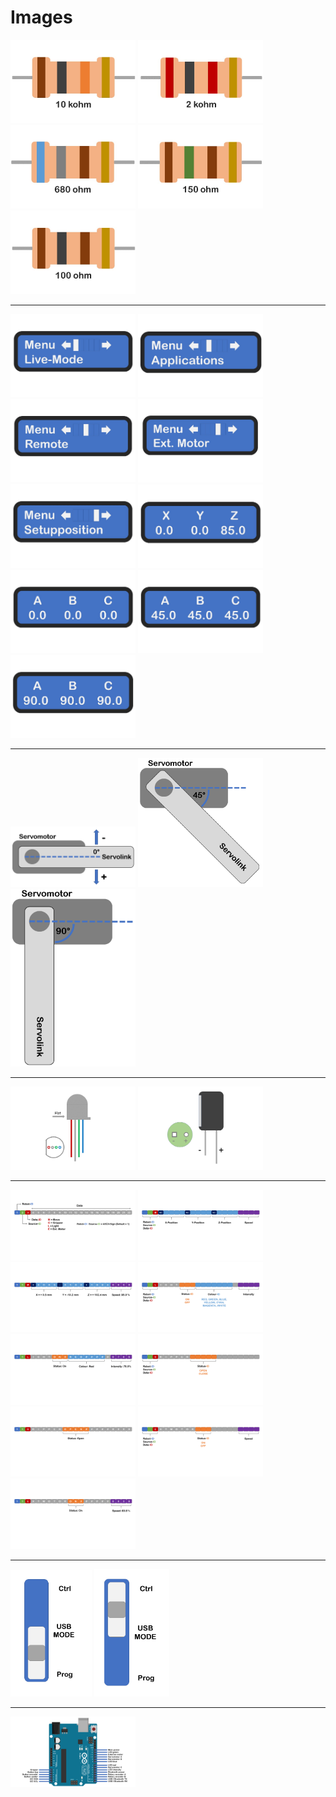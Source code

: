 # Images
[<img src="https://github.com/deltarobotone/image_database/blob/master/drawings/drawings%20(1).PNG" width="200">](https://raw.githubusercontent.com/deltarobotone/image_database/master/drawings/drawings%20(1).PNG)
[<img src="https://github.com/deltarobotone/image_database/blob/master/drawings/drawings%20(2).PNG" width="200">](https://raw.githubusercontent.com/deltarobotone/image_database/master/drawings/drawings%20(2).PNG)
[<img src="https://github.com/deltarobotone/image_database/blob/master/drawings/drawings%20(3).PNG" width="200">](https://raw.githubusercontent.com/deltarobotone/image_database/master/drawings/drawings%20(3).PNG)
[<img src="https://github.com/deltarobotone/image_database/blob/master/drawings/drawings%20(4).PNG" width="200">](https://raw.githubusercontent.com/deltarobotone/image_database/master/drawings/drawings%20(4).PNG)
[<img src="https://github.com/deltarobotone/image_database/blob/master/drawings/drawings%20(5).PNG" width="200">](https://raw.githubusercontent.com/deltarobotone/image_database/master/drawings/drawings%20(5).PNG)
***
[<img src="https://github.com/deltarobotone/image_database/blob/master/drawings/drawings%20(6).PNG" width="200">](https://raw.githubusercontent.com/deltarobotone/image_database/master/drawings/drawings%20(6).PNG)
[<img src="https://github.com/deltarobotone/image_database/blob/master/drawings/drawings%20(7).PNG" width="200">](https://raw.githubusercontent.com/deltarobotone/image_database/master/drawings/drawings%20(7).PNG)
[<img src="https://github.com/deltarobotone/image_database/blob/master/drawings/drawings%20(8).PNG" width="200">](https://raw.githubusercontent.com/deltarobotone/image_database/master/drawings/drawings%20(8).PNG)
[<img src="https://github.com/deltarobotone/image_database/blob/master/drawings/drawings%20(9).PNG" width="200">](https://raw.githubusercontent.com/deltarobotone/image_database/master/drawings/drawings%20(9).PNG)
[<img src="https://github.com/deltarobotone/image_database/blob/master/drawings/drawings%20(10).PNG" width="200">](https://raw.githubusercontent.com/deltarobotone/image_database/master/drawings/drawings%20(10).PNG)
[<img src="https://github.com/deltarobotone/image_database/blob/master/drawings/drawings%20(11).PNG" width="200">](https://raw.githubusercontent.com/deltarobotone/image_database/master/drawings/drawings%20(11).PNG)
[<img src="https://github.com/deltarobotone/image_database/blob/master/drawings/drawings%20(12).PNG" width="200">](https://raw.githubusercontent.com/deltarobotone/image_database/master/drawings/drawings%20(12).PNG)
[<img src="https://github.com/deltarobotone/image_database/blob/master/drawings/drawings%20(13).PNG" width="200">](https://raw.githubusercontent.com/deltarobotone/image_database/master/drawings/drawings%20(13).PNG)
[<img src="https://github.com/deltarobotone/image_database/blob/master/drawings/drawings%20(14).PNG" width="200">](https://raw.githubusercontent.com/deltarobotone/image_database/master/drawings/drawings%20(14).PNG)
***
[<img src="https://github.com/deltarobotone/image_database/blob/master/drawings/drawings%20(15).PNG" width="200">](https://raw.githubusercontent.com/deltarobotone/image_database/master/drawings/drawings%20(15).PNG)
[<img src="https://github.com/deltarobotone/image_database/blob/master/drawings/drawings%20(16).PNG" width="200">](https://raw.githubusercontent.com/deltarobotone/image_database/master/drawings/drawings%20(16).PNG)
[<img src="https://github.com/deltarobotone/image_database/blob/master/drawings/drawings%20(17).PNG" width="200">](https://raw.githubusercontent.com/deltarobotone/image_database/master/drawings/drawings%20(17).PNG)
***
[<img src="https://github.com/deltarobotone/image_database/blob/master/drawings/drawings%20(29).PNG" width="200">](https://raw.githubusercontent.com/deltarobotone/image_database/master/drawings/drawings%20(29).PNG)
[<img src="https://github.com/deltarobotone/image_database/blob/master/drawings/drawings%20(30).PNG" width="200">](https://raw.githubusercontent.com/deltarobotone/image_database/master/drawings/drawings%20(30).PNG)
***
[<img src="https://github.com/deltarobotone/image_database/blob/master/drawings/drawings%20(20).PNG" width="200">](https://raw.githubusercontent.com/deltarobotone/image_database/master/drawings/drawings%20(20).PNG)
[<img src="https://github.com/deltarobotone/image_database/blob/master/drawings/drawings%20(21).PNG" width="200">](https://raw.githubusercontent.com/deltarobotone/image_database/master/drawings/drawings%20(21).PNG)
[<img src="https://github.com/deltarobotone/image_database/blob/master/drawings/drawings%20(22).PNG" width="200">](https://raw.githubusercontent.com/deltarobotone/image_database/master/drawings/drawings%20(22).PNG)
[<img src="https://github.com/deltarobotone/image_database/blob/master/drawings/drawings%20(23).PNG" width="200">](https://raw.githubusercontent.com/deltarobotone/image_database/master/drawings/drawings%20(23).PNG)
[<img src="https://github.com/deltarobotone/image_database/blob/master/drawings/drawings%20(24).PNG" width="200">](https://raw.githubusercontent.com/deltarobotone/image_database/master/drawings/drawings%20(24).PNG)
[<img src="https://github.com/deltarobotone/image_database/blob/master/drawings/drawings%20(25).PNG" width="200">](https://raw.githubusercontent.com/deltarobotone/image_database/master/drawings/drawings%20(25).PNG)
[<img src="https://github.com/deltarobotone/image_database/blob/master/drawings/drawings%20(26).PNG" width="200">](https://raw.githubusercontent.com/deltarobotone/image_database/master/drawings/drawings%20(26).PNG)
[<img src="https://github.com/deltarobotone/image_database/blob/master/drawings/drawings%20(27).PNG" width="200">](https://raw.githubusercontent.com/deltarobotone/image_database/master/drawings/drawings%20(27).PNG)
[<img src="https://github.com/deltarobotone/image_database/blob/master/drawings/drawings%20(28).PNG" width="200">](https://raw.githubusercontent.com/deltarobotone/image_database/master/drawings/drawings%20(28).PNG)
***
[<img src="https://github.com/deltarobotone/image_database/blob/master/drawings/drawings%20(18).PNG" width="130">](https://raw.githubusercontent.com/deltarobotone/image_database/master/drawings/drawings%20(18).PNG)
[<img src="https://github.com/deltarobotone/image_database/blob/master/drawings/drawings%20(19).PNG" width="120">](https://raw.githubusercontent.com/deltarobotone/image_database/master/drawings/drawings%20(19).PNG)
***
[<img src="https://github.com/deltarobotone/image_database/blob/master/drawings/drawings%20(31).PNG" width="200">](https://raw.githubusercontent.com/deltarobotone/image_database/master/drawings/drawings%20(31).PNG)
